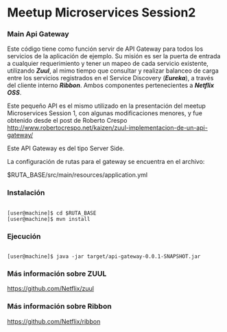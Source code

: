 # Meetup Microservices Session2
### Main Api Gateway

Este código tiene como función servir de API Gateway para todos los servicios de la aplicación de ejemplo. Su misión es ser la puerta de entrada a cualquier requerimiento y tener un mapeo de cada servicio existente, utilizando ***Zuul***, al mimo tiempo que consultar y realizar balanceo de carga entre los servicios registrados en el Service Discovery (***Eureka***), a través del cliente interno ***Ribbon***. Ambos componentes pertenecientes a ***Netflix OSS***.

Este pequeño API es el mismo utilizado en la presentación del meetup Microservices Session 1, con algunas modificaciones menores, y fue obtenido desde el post de Roberto Crespo http://www.robertocrespo.net/kaizen/zuul-implementacion-de-un-api-gateway/ 

Este API Gateway es del tipo Server Side.

La configuración de rutas para el gateway se encuentra en el archivo:

$RUTA_BASE/src/main/resources/application.yml

### Instalación ###
```console

[user@machine]$ cd $RUTA_BASE
[user@machine]$ mvn install

```

### Ejecución ###
```console

[user@machine]$ java -jar target/api-gateway-0.0.1-SNAPSHOT.jar

```

### Más información sobre ZUUL ###
https://github.com/Netflix/zuul


### Más información sobre Ribbon ###
https://github.com/Netflix/ribbon

